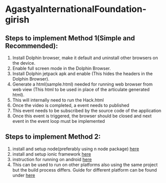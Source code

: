 # AgastyaInternationalFoundation-girish

## Steps to implement Method 1(Simple and Recommended):
1. Install Dolphin browser, make it default and uninstall other browsers on the device.
2. Enable full screen mode in the Dolphin Browser.
3. Install Dolphin jetpack apk and enable (This hides the headers in the Dolphin Browser).
4. Generate a html(sample.html) needed for running web browser from web view (This html to be used in place of the articulate generated html).
5. This will internally need to run the Hack.html
6. Once the video is completed, a event needs to published
7. This event needs to be subscribed by the source code of the application
8. Once this event is triggered, the browser should be closed and next event in the event loop must be implemented

## Steps to implement Method 2:
1. install and setup node(preferably using n node package)  [here](https://github.com/tj/n)
2. install and setup ionic framework [here](http://ionicframework.com/docs/guide/installation.html)
3.  instruction for running on android [here](http://ionicframework.com/docs/guide/publishing.html)
4. This can be used to run on other platforms also using the same project but the build process differs. Guide for different platform can be found under [here](http://ionicframework.com/docs/guide/)